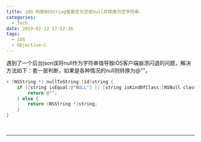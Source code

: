 ```yaml
---
title: iOS 判断NSString值是否为空或null并转换为空字符串
categories:
  - Tech
date: 2019-02-12 17:52:26
tags:
  - iOS
  - Objective-C
---
```


遇到了一个后台json误将null作为字符串值导致iOS客户端崩溃闪退的问题，解决方法如下：套一层判断，如果是各种情况的null则转换为@""。

```objective-c
+ (NSString *) nullToString:(id)string {
    if ([string isEqual:@"NULL"] || [string isKindOfClass:[NSNull class]] || [string isEqual:[NSNull null]] || [string isEqual:NULL] || [[string class] isSubclassOfClass:[NSNull class]] || string == nil || string == NULL || [string isKindOfClass:[NSNull class]] || [[string stringByTrimmingCharactersInSet:[NSCharacterSet whitespaceAndNewlineCharacterSet]] length]==0 || [string isEqualToString:@"<null>"] || [string isEqualToString:@"(null)"]) {
        return @"";
    } else {
        return (NSString *)string;
    }
}
```


     

* * *